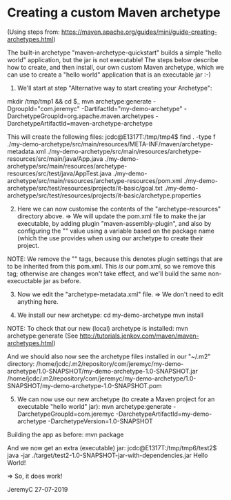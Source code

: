 # Creating a custom Maven archetype

(Using steps from: https://maven.apache.org/guides/mini/guide-creating-archetypes.html)

The built-in archetype "maven-archetype-quickstart" builds a simple "hello world"
application, but the jar is not executable! The steps below describe how to create,
and then install, our own custom Maven archetype, which we can use to create a
"hello world" application that is an executable jar :-)

1. We'll start at step "Alternative way to start creating your Archetype":

mkdir /tmp/tmp1 && cd $_
mvn archetype:generate -DgroupId="com.jeremyc" -DartifactId="my-demo-archetype" -DarchetypeGroupId=org.apache.maven.archetypes -DarchetypeArtifactId=maven-archetype-archetype

This will create the following files:
jcdc@E1317T:/tmp/tmp4$ find . -type f
./my-demo-archetype/src/main/resources/META-INF/maven/archetype-metadata.xml
./my-demo-archetype/src/main/resources/archetype-resources/src/main/java/App.java
./my-demo-archetype/src/main/resources/archetype-resources/src/test/java/AppTest.java
./my-demo-archetype/src/main/resources/archetype-resources/pom.xml
./my-demo-archetype/src/test/resources/projects/it-basic/goal.txt
./my-demo-archetype/src/test/resources/projects/it-basic/archetype.properties


2. Here we can now customise the contents of the "archetype-resources" directory above.
=> We will update the pom.xml file to make the jar executable, by adding plugin "maven-assembly-plugin",
and also by configuring the "<mainClass>" value using a variable based on the package name (which the
use provides when using our archetype to create their project.

NOTE: We remove the "<pluginManagement>" tags, because this denotes plugin settings that are to
      be inherited from this pom.xml. This *is* our pom.xml, so we remove this tag; otherwise
      are changes won't take effect, and we'll build the same non-execuctable jar as before.


3. Now we edit the "archetype-metadata.xml" file.
=> We don't need to edit anything here.


4. We install our new archetype:
cd my-demo-archetype
mvn install

NOTE: To check that our new (local) archetype is installed:
mvn archetype:generate
(See http://tutorials.jenkov.com/maven/maven-archetypes.html)

And we should also now see the archetype files installed in our "~/.m2" directory:
/home/jcdc/.m2/repository/com/jeremyc/my-demo-archetype/1.0-SNAPSHOT/my-demo-archetype-1.0-SNAPSHOT.jar
/home/jcdc/.m2/repository/com/jeremyc/my-demo-archetype/1.0-SNAPSHOT/my-demo-archetype-1.0-SNAPSHOT.pom


5. We can now use our new archetype (to create a Maven project for an executable "hello world" jar):
mvn archetype:generate -DarchetypeGroupId=com.jeremyc -DarchetypeArtifactId=my-demo-archetype -DarchetypeVersion=1.0-SNAPSHOT

Building the app as before:
mvn package

And we now get an extra (executable) jar:
jcdc@E1317T:/tmp/tmp6/test2$ java -jar ./target/test2-1.0-SNAPSHOT-jar-with-dependencies.jar
Hello World!

=> So, it does work!


JeremyC 27-07-2019
